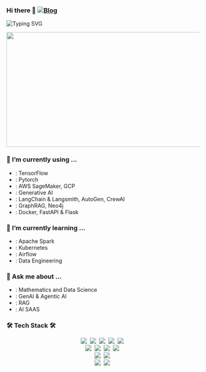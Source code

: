 ### Hi there 👋 [![Blog](https://img.shields.io/badge/Blog-22cc44?style=flat-square&logo=blogger&logoColor=white)]([https://isaakkamau.hashnode.dev/](https://medium.com/@isaakmwangi2018))

![Typing SVG](https://readme-typing-svg.demolab.com/?lines=Welcome+to+my+github+repo!;I+am+a+developer;My+passion+is+deep+learning;)

<div align="center">
  <img src="https://media.giphy.com/media/dWesBcTLavkZuG35MI/giphy.gif" width="600" height="300"/>
</div>

### 🔭 I’m currently using ...

   - : TensorFlow
   - : Pytorch
   - : AWS SageMaker, GCP
   - : Generative AI
   - : LangChain & Langsmith, AutoGen, CrewAI
   - : GraphRAG, Neo4j
   - : Docker, FastAPI & Flask

### 🌱 I’m currently learning ...

   - : Apache Spark
   - : Kubernetes
   - : Airflow
   - : Data Engineering
    
### 💬 Ask me about ...
 
   - : Mathematics and Data Science
   - : GenAI & Agentic AI
   - : RAG
   - : AI SAAS


### 🛠 Tech Stack 🛠
<p align="center">
  <img src="https://img.shields.io/badge/Python-3766AB?style=flat-square&logo=Python&logoColor=white"/></a>&nbsp 
  <img src="https://img.shields.io/badge/C++-00599C?style=flat-square&logo=C%2B%2B&logoColor=white"/></a>&nbsp 
  <img src="https://img.shields.io/badge/C-A8B9CC?style=flat-square&logo=C&logoColor=white"/></a>&nbsp 
  <img src="https://img.shields.io/badge/Java-007396?style=flat-square&logo=Java&logoColor=white"/></a>&nbsp 
  <img src="https://img.shields.io/badge/Scala-DC322F?style=flat-square&logo=Scala&logoColor=white"/></a>&nbsp 
  <br>
  <img src="https://img.shields.io/badge/Hadoop-66CCFF?style=flat-square&logo=Apache%20Hadoop&logoColor=white"/></a>&nbsp 
  <img src="https://img.shields.io/badge/Spark-E25A1C?style=flat-square&logo=Apache%20Spark&logoColor=white"/></a>&nbsp 
  <img src="https://img.shields.io/badge/Hive-FDEE21?style=flat-square&logo=Apache%20Hive&logoColor=white"/></a>&nbsp 
  <img src="https://img.shields.io/badge/Airflow-017CEE?style=flat-square&logo=apacheairflow&logoColor=white"/></a>&nbsp
  <br>
  <img src="https://img.shields.io/badge/TensorFlow-FF6F00?style=flat-square&logo=TensorFlow&logoColor=white"/></a>&nbsp 
  <img src="https://img.shields.io/badge/PyTorch-EE4C2C?style=flat-square&logo=PyTorch&logoColor=white"/></a>&nbsp 
  <br>
  <img src="https://img.shields.io/badge/Docker-2496ED?style=flat-square&logo=docker&logoColor=black"/></a>&nbsp
  <img src="https://img.shields.io/badge/Kubernetes-326CE5?style=flat-square&logo=kubernetes&logoColor=black"/></a>&nbsp
</p>
<!--
**Isaakkamau/Isaakkamau** is a ✨ _special_ ✨ repository because its `README.md` (this file) appears on your GitHub profile.

Here are some ideas to get you started:

- 🔭 I’m currently working on ...
- 🌱 I’m currently learning ...
- 👯 I’m looking to collaborate on ...
- 🤔 I’m looking for help with ...
- 💬 Ask me about ...
- 📫 How to reach me: ...
- 😄 Pronouns: ...
- ⚡ Fun fact: ...
-->
